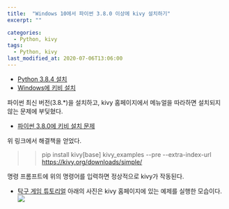 ```yaml
---
title:  "Windows 10에서 파이썬 3.8.0 이상에 kivy 설치하기"
excerpt: ""

categories:
  - Python, kivy
tags:
  - Python, kivy
last_modified_at: 2020-07-06T13:06:00
--- 
```

* [Python 3.8.4 설치](https://www.python.org/downloads/release/python-384rc1/)
* [Windows에 키비 설치](https://kivy.org/doc/stable/installation/installation-windows.html)
  
파이썬 최신 버전(3.8.*)을 설치하고, kivy 홈페이지에서 메뉴얼을 따라하면 설치되지 않는 문제에 부딪혔다.  
* [파이썬 3.8.0에 키비 설치 문제](https://github.com/kivy/kivy/issues/6563)
  
위 링크에서 해결책을 얻었다.  
>>pip install kivy[base] kivy_examples --pre --extra-index-url https://kivy.org/downloads/simple/
  
명령 프롬프트에 위의 명령어를 입력하면 정상적으로 kivy가 작동된다.  
  
* [탁구 게임 튜토리얼](https://kivy.org/doc/stable/tutorials/pong.html)
  아래의 사진은 kivy 홈페이지에 있는 예제를 실행한 모습이다.    
![](https://salmon99.github.io/assets/images/17/example.PNG)  